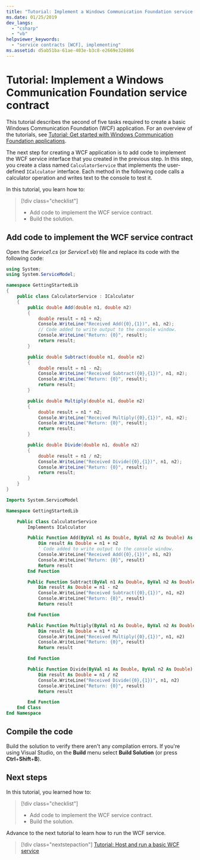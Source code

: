 ```yaml
---
title: "Tutorial: Implement a Windows Communication Foundation service contract"
ms.date: 01/25/2019
dev_langs:
  - "csharp"
  - "vb"
helpviewer_keywords:
  - "service contracts [WCF], implementing"
ms.assetid: d5ab51ba-61ae-403e-b3c8-e2669e326806
---
```

# Tutorial: Implement a Windows Communication Foundation service contract

This tutorial describes the second of five tasks required to create a basic Windows Communication Foundation (WCF) application. For an overview of the tutorials, see [Tutorial: Get started with Windows Communication Foundation applications](getting-started-tutorial.md).

The next step for creating a WCF application is to add code to implement the WCF service interface that you created in the previous step. In this step, you create a class named `CalculatorService` that implements the user-defined `ICalculator` interface. Each method in the following code calls a calculator operation and writes text to the console to test it. 

In this tutorial, you learn how to:
> [!div class="checklist"]
> - Add code to implement the WCF service contract.
> - Build the solution.

## Add code to implement the WCF service contract

Open the *Service1.cs* (or *Service1.vb*) file and replace its code with the following code:

```csharp
using System;
using System.ServiceModel;

namespace GettingStartedLib
{
    public class CalculatorService : ICalculator
    {
        public double Add(double n1, double n2)
        {
            double result = n1 + n2;
            Console.WriteLine("Received Add({0},{1})", n1, n2);
            // Code added to write output to the console window.
            Console.WriteLine("Return: {0}", result);
            return result;
        }

        public double Subtract(double n1, double n2)
        {
            double result = n1 - n2;
            Console.WriteLine("Received Subtract({0},{1})", n1, n2);
            Console.WriteLine("Return: {0}", result);
            return result;
        }

        public double Multiply(double n1, double n2)
        {
            double result = n1 * n2;
            Console.WriteLine("Received Multiply({0},{1})", n1, n2);
            Console.WriteLine("Return: {0}", result);
            return result;
        }

        public double Divide(double n1, double n2)
        {
            double result = n1 / n2;
            Console.WriteLine("Received Divide({0},{1})", n1, n2);
            Console.WriteLine("Return: {0}", result);
            return result;
        }
    }
}
```

```vb
Imports System.ServiceModel

Namespace GettingStartedLib

    Public Class CalculatorService
        Implements ICalculator

        Public Function Add(ByVal n1 As Double, ByVal n2 As Double) As Double Implements ICalculator.Add
            Dim result As Double = n1 + n2
            ' Code added to write output to the console window.
            Console.WriteLine("Received Add({0},{1})", n1, n2)
            Console.WriteLine("Return: {0}", result)
            Return result
        End Function

        Public Function Subtract(ByVal n1 As Double, ByVal n2 As Double) As Double Implements ICalculator.Subtract
            Dim result As Double = n1 - n2
            Console.WriteLine("Received Subtract({0},{1})", n1, n2)
            Console.WriteLine("Return: {0}", result)
            Return result

        End Function

        Public Function Multiply(ByVal n1 As Double, ByVal n2 As Double) As Double Implements ICalculator.Multiply
            Dim result As Double = n1 * n2
            Console.WriteLine("Received Multiply({0},{1})", n1, n2)
            Console.WriteLine("Return: {0}", result)
            Return result

        End Function

        Public Function Divide(ByVal n1 As Double, ByVal n2 As Double) As Double Implements ICalculator.Divide
            Dim result As Double = n1 / n2
            Console.WriteLine("Received Divide({0},{1})", n1, n2)
            Console.WriteLine("Return: {0}", result)
            Return result

        End Function
    End Class
End Namespace
```

## Compile the code

Build the solution to verify there aren't any compilation errors. If you're using Visual Studio, on the **Build** menu select **Build Solution** (or press **Ctrl**+**Shift**+**B**).

## Next steps

In this tutorial, you learned how to:
> [!div class="checklist"]
> - Add code to implement the WCF service contract.
> - Build the solution.

Advance to the next tutorial to learn how to run the WCF service.

> [!div class="nextstepaction"]
> [Tutorial: Host and run a basic WCF service](how-to-host-and-run-a-basic-wcf-service.md)
